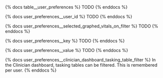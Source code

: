 {% docs table__user_preferences %}
TODO
{% enddocs %}

{% docs user_preferences__user_id %}
TODO
{% enddocs %}

{% docs user_preferences__selected_graphed_vitals_on_filter %}
TODO
{% enddocs %}

{% docs user_preferences__key %}
TODO
{% enddocs %}

{% docs user_preferences__value %}
TODO
{% enddocs %}

{% docs user_preferences__clinician_dashboard_tasking_table_filter %}
In the Clinician dashboard, tasking tables can be filtered. This is remembered per user.
{% enddocs %}
